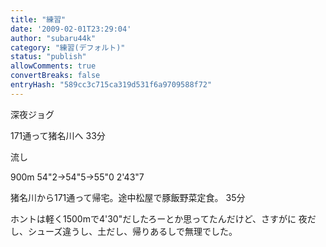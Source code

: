 ```yaml
---
title: "練習"
date: '2009-02-01T23:29:04'
author: "subaru44k"
category: "練習(デフォルト)"
status: "publish"
allowComments: true
convertBreaks: false
entryHash: "589cc3c715ca319d531f6a9709588f72"
---
```

深夜ジョグ

171通って猪名川へ
33分

流し

900m
54"2→54"5→55"0
2'43"7

猪名川から171通って帰宅。途中松屋で豚飯野菜定食。
35分


ホントは軽く1500mで4'30"だしたろーとか思ってたんだけど、さすがに
夜だし、シューズ違うし、土だし、帰りあるしで無理でした。
